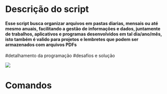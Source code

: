# Descrição do script
#### Esse script busca organizar arquivos em pastas diarias, mensais ou até mesmo anuais, facilitando a gestão de informações e dados, juntamente de trabalhos, aplicativos e programas desenvolvidos em tal dia/ano/mês, isto também é valido para projetos e lembretes que podem ser armazenados com arquivos PDFs


#detalhamento da programação
#desafios e solução


![](https://static.wikia.nocookie.net/outra-semana-no-cartoon-network-br/images/0/00/OQA.png/revision/latest?cb=20160209193717&path-prefix=pt-br)

# Comandos

